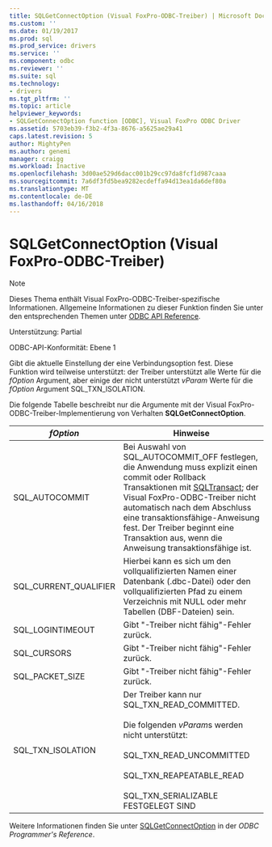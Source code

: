 ```yaml
---
title: SQLGetConnectOption (Visual FoxPro-ODBC-Treiber) | Microsoft Docs
ms.custom: ''
ms.date: 01/19/2017
ms.prod: sql
ms.prod_service: drivers
ms.service: ''
ms.component: odbc
ms.reviewer: ''
ms.suite: sql
ms.technology:
- drivers
ms.tgt_pltfrm: ''
ms.topic: article
helpviewer_keywords:
- SQLGetConnectOption function [ODBC], Visual FoxPro ODBC Driver
ms.assetid: 5703eb39-f3b2-4f3a-8676-a5625ae29a41
caps.latest.revision: 5
author: MightyPen
ms.author: genemi
manager: craigg
ms.workload: Inactive
ms.openlocfilehash: 3d00ae529d6dacc001b29cc97da8fcf1d987caaa
ms.sourcegitcommit: 7a6df3fd5bea9282ecdeffa94d13ea1da6def80a
ms.translationtype: MT
ms.contentlocale: de-DE
ms.lasthandoff: 04/16/2018
---
```

# <a name="sqlgetconnectoption-visual-foxpro-odbc-driver"></a>SQLGetConnectOption (Visual FoxPro-ODBC-Treiber)
> [!NOTE]  
>  Dieses Thema enthält Visual FoxPro-ODBC-Treiber-spezifische Informationen. Allgemeine Informationen zu dieser Funktion finden Sie unter den entsprechenden Themen unter [ODBC API Reference](../../odbc/reference/syntax/odbc-api-reference.md).  
  
 Unterstützung: Partial  
  
 ODBC-API-Konformität: Ebene 1  
  
 Gibt die aktuelle Einstellung der eine Verbindungsoption fest. Diese Funktion wird teilweise unterstützt: der Treiber unterstützt alle Werte für die *fOption* Argument, aber einige der nicht unterstützt *vParam* Werte für die *fOption* Argument SQL_TXN_ISOLATION.  
  
 Die folgende Tabelle beschreibt nur die Argumente mit der Visual FoxPro-ODBC-Treiber-Implementierung von Verhalten **SQLGetConnectOption**.  
  
|*fOption*|Hinweise|  
|---------------|-------------|  
|SQL_AUTOCOMMIT|Bei Auswahl von SQL_AUTOCOMMIT_OFF festlegen, die Anwendung muss explizit einen commit oder Rollback Transaktionen mit [SQLTransact](../../odbc/microsoft/sqltransact-visual-foxpro-odbc-driver.md); der Visual FoxPro-ODBC-Treiber nicht automatisch nach dem Abschluss eine transaktionsfähige-Anweisung fest. Der Treiber beginnt eine Transaktion aus, wenn die Anweisung transaktionsfähige ist.|  
|SQL_CURRENT_QUALIFIER|Hierbei kann es sich um den vollqualifizierten Namen einer Datenbank (.dbc-Datei) oder den vollqualifizierten Pfad zu einem Verzeichnis mit NULL oder mehr Tabellen (DBF-Dateien) sein.|  
|SQL_LOGINTIMEOUT|Gibt "-Treiber nicht fähig"-Fehler zurück.|  
|SQL_CURSORS|Gibt "-Treiber nicht fähig"-Fehler zurück.|  
|SQL_PACKET_SIZE|Gibt "-Treiber nicht fähig"-Fehler zurück.|  
|SQL_TXN_ISOLATION|Der Treiber kann nur SQL_TXN_READ_COMMITTED.<br /><br /> Die folgenden *vParam*s werden nicht unterstützt:<br /><br /> SQL_TXN_READ_UNCOMMITTED<br /><br /> SQL_TXN_REAPEATABLE_READ<br /><br /> SQL_TXN_SERIALIZABLE FESTGELEGT SIND|  
  
 Weitere Informationen finden Sie unter [SQLGetConnectOption](../../odbc/reference/syntax/sqlgetconnectoption-function.md) in der *ODBC Programmer's Reference*.
